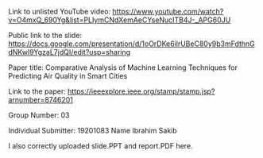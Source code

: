 Link to unlisted YouTube video:
https://www.youtube.com/watch?v=O4mxQ_690Yg&list=PLIymCNdXemAeCYseNucITB4J-_APG60JU

Public link to the slide:
https://docs.google.com/presentation/d/1oOrDKe6ilrUBeC80y9b3mFdthnGdNKwI9YgzaL7jdQI/edit?usp=sharing

Paper title:
Comparative Analysis of Machine Learning Techniques for Predicting Air Quality in Smart Cities

Link to the paper:
https://ieeexplore.ieee.org/stamp/stamp.jsp?arnumber=8746201

Group Number:
03

Individual Submitter:
19201083 Name Ibrahim Sakib

I also correctly uploaded slide.PPT and report.PDF here.
